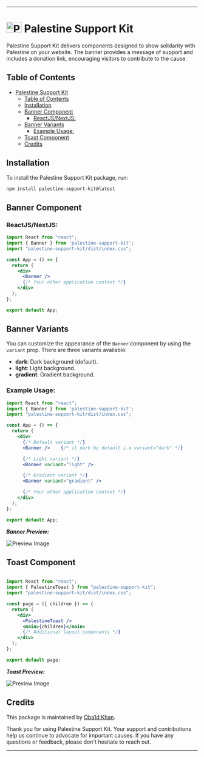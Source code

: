---

# <img src="https://cdn3.emoji.gg/emojis/1893-palestine-flag.png" width="40" height="28" alt="Palestine Flag"> Palestine Support Kit

Palestine Support Kit delivers components designed to show solidarity with Palestine on your website. The banner provides a message of support and includes a donation link, encouraging visitors to contribute to the cause.

## Table of Contents

- [ Palestine Support Kit](#-palestine-support-kit)
  - [Table of Contents](#table-of-contents)
  - [Installation](#installation)
  - [Banner Component](#banner-component)
    - [ReactJS/NextJS:](#reactjsnextjs)
  - [Banner Variants](#banner-variants)
    - [Example Usage:](#example-usage)
  - [Toast Component](#toast-component)
  - [Credits](#credits)

## Installation

To install the Palestine Support Kit package, run:

```bash
npm install palestine-support-kit@latest
```

## Banner Component

### ReactJS/NextJS:

```jsx
import React from "react";
import { Banner } from 'palestine-support-kit';
import "palestine-support-kit/dist/index.css";

const App = () => {
  return (
    <div>
      <Banner />
      {/* Your other application content */}
    </div>
  );
};

export default App;
```

## Banner Variants

You can customize the appearance of the `Banner` component by using the `variant` prop. There are three variants available:

- **dark**: Dark background (default).
- **light**: Light background.
- **gradient**: Gradient background.

### Example Usage:

```jsx
import React from "react";
import { Banner } from 'palestine-support-kit';
import "palestine-support-kit/dist/index.css";

const App = () => {
  return (
    <div>
      {/* Default variant */}
      <Banner />    {/* it dark by default i.e variant="dark" */}

      {/* Light variant */}
      <Banner variant="light" />

      {/* Gradient variant */}
      <Banner variant="gradient" />

      {/* Your other application content */}
    </div>
  );
};

export default App;
```

**_Banner Preview:_**

![Preview Image](https://i.imgur.com/L9XOCil.png)

## Toast Component

```jsx

import React from "react";
import { PalestineToast } from "palestine-support-kit";
import "palestine-support-kit/dist/index.css";

const page = ({ children }) => {
  return (
    <div>
      <PalestineToast />  
      <main>{children}</main>
      {/* Additional layout components */}
    </div>
  );
};

export default page;
```

**_Toast Preview:_**

![Preview Image](https://i.imgur.com/JUww8ov.png)

## Credits

This package is maintained by [Oba1d Khan](https://github.com/Oba1d-Khan).

Thank you for using Palestine Support Kit. Your support and contributions help us continue to advocate for important causes. If you have any questions or feedback, please don't hesitate to reach out.

---